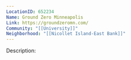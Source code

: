 ```yaml
---
LocationID: 652234
Name: Ground Zero Minneapolis
Link: https://groundzeromn.com/
Community: "[[University]]"
Neighborhood: "[[Nicollet Island-East Bank]]"
---
```


Description:
